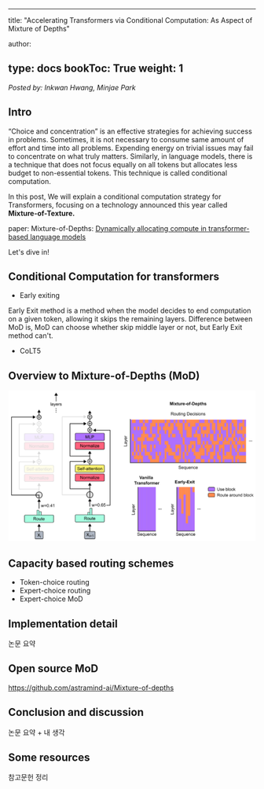  ---
title: "Accelerating Transformers via Conditional Computation: As Aspect of Mixture of Depths"

author:

type: docs
bookToc: True
weight: 1
---
*Posted by: Inkwan Hwang, Minjae Park*

## Intro
“Choice and concentration” is an effective strategies for achieving success in problems. Sometimes, it is not necessary to consume same amount of effort and time into all problems. Expending energy on trivial issues may fail to concentrate on what truly matters. Similarly, in language models, there is a technique that does not focus equally on all tokens but allocates less budget to non-essential tokens. This technique is called conditional computation.

In this post, We will explain a conditional computation strategy for Transformers, focusing on a technology announced this year called **Mixture-of-Texture.**


paper: Mixture-of-Depths: [<U>Dynamically allocating compute in transformer-based language models</U>](https://arxiv.org/abs/2404.02258)


Let's dive in!


## Conditional Computation for transformers
- Early exiting

Early Exit method is a method when the model decides to end computation on a given token, allowing it skips the remaining layers.
Difference between MoD is, MoD can choose whether skip middle layer or not, but Early Exit method can't.
- CoLT5


  
## Overview to Mixture-of-Depths (MoD)

<p align="center">
    <img src=../images/Mixture-of-Depths.png> 
</p>

## Capacity based routing schemes
- Token-choice routing
- Expert-choice routing
- Expert-choice MoD

## Implementation detail

논문 요약

## Open source MoD

https://github.com/astramind-ai/Mixture-of-depths

## Conclusion and discussion

논문 요약 + 내 생각

## Some resources

참고문헌 정리
